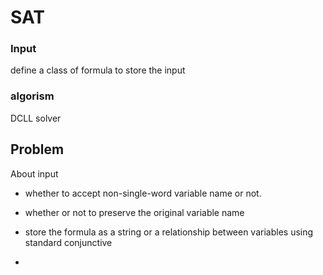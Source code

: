 # SAT
### Input
define a class of formula to store the input
### algorism
DCLL solver

## Problem

About input

* whether to accept non-single-word variable name or not.
* whether or not to preserve the original variable name

* store the formula as a string or a relationship between variables using standard conjunctive
* 
